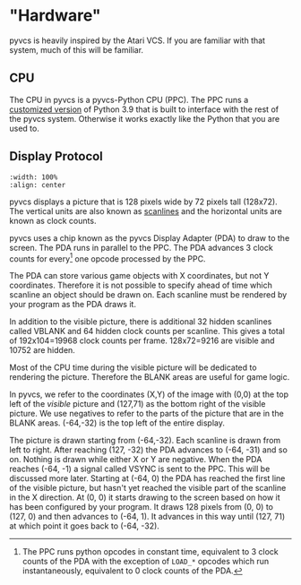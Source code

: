 # "Hardware"

pyvcs is heavily inspired by the Atari VCS. If you are familiar with that system, much of
this will be familiar.

## CPU

The CPU in pyvcs is a pyvcs-Python CPU (PPC). The PPC runs a
[customized version](https://github.com/docmarionum1/pyvcs-python) of Python 3.9
that is built to interface with the rest of the pyvcs system. Otherwise it works exactly
like the Python that you are used to.

## Display Protocol

``` {image} ../img/display.png
:width: 100%
:align: center
```

pyvcs displays a picture that is 128 pixels wide by 72 pixels tall (128x72).
The vertical units are also known as [scanlines](https://en.wikipedia.org/wiki/Scan_line)
and the horizontal units are known as clock counts.

pyvcs uses a chip known as the pyvcs Display Adapter (PDA) to draw to the screen.
The PDA runs in parallel to the PPC. The PDA advances 3 clock counts for every[^opcode] one opcode
processed by the PPC.

The PDA can store various game objects with X coordinates, but not Y coordinates. Therefore
it is not possible to specify ahead of time which scanline an object should be drawn on.
Each scanline must be rendered by your program as the PDA draws it.

In addition to the visible picture,
there is additional 32 hidden scanlines called VBLANK and 64 hidden clock counts per
scanline. This gives a total of 192x104=19968 clock counts per frame. 128x72=9216 are
visible and 10752 are hidden.

Most of the CPU time during the visible picture will be dedicated to rendering the picture.
Therefore the BLANK areas are useful for game logic.

In pyvcs, we refer to the coordinates (X,Y) of the image with (0,0) at the top left of the
*visible* picture and (127,71) as the bottom right of the visible picture. We use negatives
to refer to the parts of the picture that are in the BLANK areas. (-64,-32) is the top
left of the entire display.

The picture is drawn starting from (-64,-32). Each scanline is drawn from left to right.
After reaching (127, -32) the PDA advances to (-64, -31) and so on. Nothing is drawn
while either X or Y are negative. When the PDA reaches (-64, -1) a signal called VSYNC is
sent to the PPC. This will be discussed more later. Starting at (-64, 0) the PDA has
reached the first line of the visible picture, but hasn't yet reached the visible part
of the scanline in the X direction. At (0, 0) it starts drawing to the screen based on
how it has been configured by your program. It draws 128 pixels from (0, 0) to (127, 0)
and then advances to (-64, 1). It advances in this way until (127, 71) at which point it
goes back to (-64, -32).

[^opcode]: The PPC runs python opcodes in constant time, equivalent to 3 clock counts of
the PDA with the exception of `LOAD_*` opcodes which run instantaneously, equivalent to 0
clock counts of the PDA.
